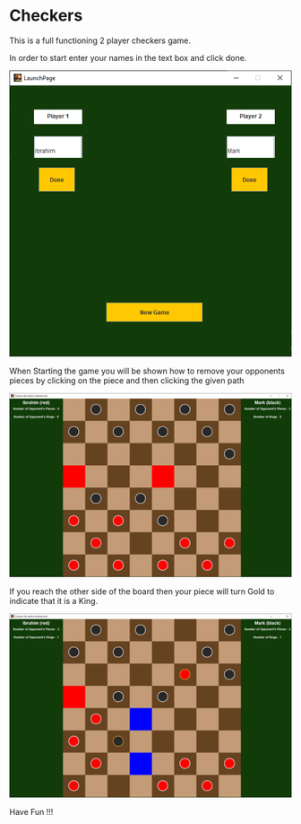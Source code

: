 # Checkers 

This is a full functioning 2 player checkers game. 

In order to start enter your names in the text box and click done.

![](Gui/ScreenShots/LaunchPage.png)

When Starting the game you will be shown how to remove your opponents pieces by clicking 
on the piece and then clicking the given path

![](Gui/ScreenShots/KillingOppenent.png)

If you reach the other side of the board then your piece will turn Gold to indicate that it is a King.

![](Gui/ScreenShots/KingExample.png)

Have Fun !!!
